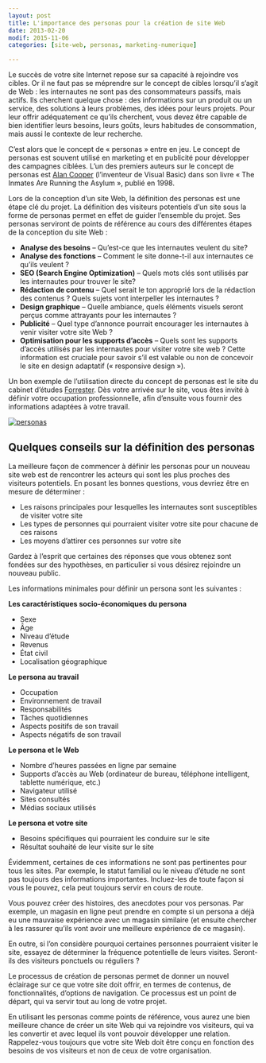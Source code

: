 ```yaml
---
layout: post
title: L'importance des personas pour la création de site Web
date: 2013-02-20
modif: 2015-11-06
categories: [site-web, personas, marketing-numerique]

---
```


Le succès de votre site Internet repose sur sa capacité à rejoindre vos cibles. Or il ne faut pas se méprendre sur le concept de cibles lorsqu’il s’agit de Web : les internautes ne sont pas des consommateurs passifs, mais actifs. Ils cherchent quelque chose : des informations sur un produit ou un service, des solutions à leurs problèmes, des idées pour leurs projets. Pour leur offrir adéquatement ce qu’ils cherchent, vous devez être capable de bien identifier leurs besoins, leurs goûts, leurs habitudes de consommation, mais aussi le contexte de leur recherche.

C’est alors que le concept de « personas » entre en jeu. Le concept de personas est souvent utilisé en marketing et en publicité pour développer des campagnes ciblées. L’un des premiers auteurs sur le concept de personas est [Alan Cooper](http://en.wikipedia.org/wiki/Alan_Cooper) (l’inventeur de Visual Basic) dans son livre « The Inmates Are Running the Asylum », publié en 1998.

Lors de la conception d’un site Web, la définition des personas est une étape clé du projet. La définition des visiteurs potentiels d’un site sous la forme de personas permet en effet de guider l’ensemble du projet. Ses personas serviront de points de référence au cours des différentes étapes de la conception du site Web :

- **Analyse des besoins** – Qu’est-ce que les internautes veulent du site?
- **Analyse des fonctions** – Comment le site donne-t-il aux internautes ce qu’ils veulent ?
- **SEO (Search Engine Optimization)** – Quels mots clés sont utilisés par les internautes pour trouver le site?
- **Rédaction de contenu** – Quel serait le ton approprié lors de la rédaction des contenus ? Quels sujets vont interpeller les internautes ?
- **Design graphique** – Quelle ambiance, quels éléments visuels seront perçus comme attrayants pour les internautes ?
- **Publicité** – Quel type d’annonce pourrait encourager les internautes à venir visiter votre site Web ?
- **Optimisation pour les supports d’accès** – Quels sont les supports d’accès utilisés par les internautes pour visiter votre site web ? Cette information est cruciale pour savoir s’il est valable ou non de concevoir le site en design adaptatif (« responsive design »).

Un bon exemple de l’utilisation directe du concept de personas est le site du cabinet d’études [Forrester](http://www.forrester.com/). Dès votre arrivée sur le site, vous êtes invité à définir votre occupation professionnelle, afin d’ensuite vous fournir des informations adaptées à votre travail.

[![personas](../i0.wp.com/www.christianamauger.com/wp-content/uploads/2013/02/416665541_1f07283ecb_o10cf.jpg?fit=680%2C453&amp;ssl=1 "personas")](../i0.wp.com/www.christianamauger.com/wp-content/uploads/2013/02/416665541_1f07283ecb_oeb45.jpg?ssl=1)

## Quelques conseils sur la définition des personas

La meilleure façon de commencer à définir les personas pour un nouveau site web est de rencontrer les acteurs qui sont les plus proches des visiteurs potentiels. En posant les bonnes questions, vous devriez être en mesure de déterminer :
- Les raisons principales pour lesquelles les internautes sont susceptibles de visiter votre site
- Les types de personnes qui pourraient visiter votre site pour chacune de ces raisons
- Les moyens d’attirer ces personnes sur votre site

Gardez à l’esprit que certaines des réponses que vous obtenez sont fondées sur des hypothèses, en particulier si vous désirez rejoindre un nouveau public.

Les informations minimales pour définir un persona sont les suivantes :

**Les caractéristiques socio-économiques du persona**
- Sexe
- Âge
- Niveau d’étude
- Revenus
- État civil
- Localisation géographique

**Le persona au travail**
- Occupation
- Environnement de travail
- Responsabilités
- Tâches quotidiennes
- Aspects positifs de son travail
- Aspects négatifs de son travail

**Le persona et le Web**
- Nombre d’heures passées en ligne par semaine
- Supports d’accès au Web (ordinateur de bureau, téléphone intelligent, tablette numérique, etc.)
- Navigateur utilisé
- Sites consultés
- Médias sociaux utilisés

**Le persona et votre site**
- Besoins spécifiques qui pourraient les conduire sur le site
- Résultat souhaité de leur visite sur le site

Évidemment, certaines de ces informations ne sont pas pertinentes pour tous les sites. Par exemple, le statut familial ou le niveau d’étude ne sont pas toujours des informations importantes. Incluez-les de toute façon si vous le pouvez, cela peut toujours servir en cours de route.

Vous pouvez créer des histoires, des anecdotes pour vos personas. Par exemple, un magasin en ligne peut prendre en compte si un persona a déjà eu une mauvaise expérience avec un magasin similaire (et ensuite chercher à les rassurer qu’ils vont avoir une meilleure expérience de ce magasin).

En outre, si l’on considère pourquoi certaines personnes pourraient visiter le site, essayez de déterminer la fréquence potentielle de leurs visites. Seront-ils des visiteurs ponctuels ou réguliers ?

Le processus de création de personas permet de donner un nouvel éclairage sur ce que votre site doit offrir, en termes de contenus, de fonctionnalités, d’options de navigation. Ce processus est un point de départ, qui va servir tout au long de votre projet.

En utilisant les personas comme points de référence, vous aurez une bien meilleure chance de créer un site Web qui va rejoindre vos visiteurs, qui va les convertir et avec lequel ils vont pouvoir développer une relation. Rappelez-vous toujours que votre site Web doit être conçu en fonction des besoins de vos visiteurs et non de ceux de votre organisation.

